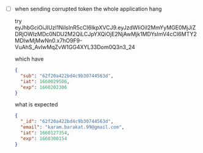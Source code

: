 - [ ] when sending corrupted token the whole application hang

  try eyJhbGciOiJIUzI1NiIsInR5cCI6IkpXVCJ9.eyJzdWIiOiI2MmYyMGE0MjJiZDRjOWIzMDc0NDU2M2QiLCJpYXQiOjE2NjAwMjk1MDYsImV4cCI6MTY2MDIwMjMwNn0.x7hO9F9-VuAhS_AvIwMqZvW1GG4XYL33Dom0Q3n3_24

  which have

  ```json
  {
    "sub": "62f20a422bd4c9b30744563d",
    "iat": 1660029506,
    "exp": 1660202306
  }
  ```

  what is expected

  ```json
  {
    "_id": "62f20a422bd4c9b30744563d",
    "email": "karam.barakat.99@gmail.com",
    "iat": 1660127354,
    "exp": 1660300154
  }
  ```
